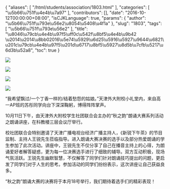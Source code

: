 {
    "aliases": [
        "/html/students/association/1803.html"
    ],
    "categories": [
        "\u5b66\u751f\u4e4b\u7a97"
    ],
    "contributors": [],
    "date": "2016-10-12T00:00:00+08:00",
    "isCJKLanguage": true,
    "params": {
        "author": "\u5b66\u751f\u793e\u56e2\u8054\u5408\u4f1a"
    },
    "slug": "1803",
    "tags": [
        "\u5b66\u751f\u793e\u56e2"
    ],
    "title": "\u8046\u79cb\u4e4b\u97f5\uff0c\u542f\u8bf5\u4e4b\u9b42 \u2014\u2014\u8bb02016\u5e74\u5929\u6d25\u5916\u5927\u9644\u6821\u201c\u79cb\u4e4b\u97f5\u201d\u6717\u8bf5\u5927\u8d5b\u7cfb\u5217\u6d3b\u52a8",
    "toc": true
}

![](https://cdn.tfls.online/mirror/full/80f481a21c08ce341a972e0babda1c6111a3f363.jpg)




![](https://cdn.tfls.online/mirror/full/bef15c3b39bd8aac100f487fe48fda0f643729e0.jpg)




![](https://cdn.tfls.online/mirror/full/1ef6fac422a5762d029edbcc89fe6ab76a30eb14.jpg)




![](https://cdn.tfls.online/mirror/full/3c7d41bf108942467a08e8cafa46cb14fb8b1ebc.jpg)




 




“我希望飘过/一个丁香一样的/结着愁怨的姑娘。”天津外大附校小礼堂内，来自高一AP班的苏彤同学向台下深深鞠躬，博得阵阵掌声。




10月11日下午，由天津外大附校学生社团联合会主办的“秋之韵”朗诵大赛系列活动之朗诵讲座，在科教楼三层会议厅举行。




校社团联合会特别邀请了天津广播电视台经济广播主持人，《新锐下午茶》的节目监制、主持人王锐先生莅临指导。进入朗诵大赛决赛的选手以及部分热爱朗诵的学生参加了此次活动。讲座中，王锐先生不仅分享了自己在播音主持上的心得，为朗诵爱好者解答疑惑，更为每一位决赛选手进行了细致的辅导。双方互动积极，现场气氛活跃。王锐先生幽默智慧，不仅解答了同学们针对朗诵技巧提出的问题，更启发了同学们对于人生的思考。参加活动的同学们纷纷表示，这次讲座让自己获益良多。




“秋之韵”朗诵大赛的决赛将于本月18号举行，我们期待着选手们的精彩表现！




  



